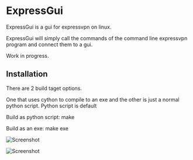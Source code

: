 # ExpressGui
ExpressGui is a gui for expressvpn on linux.

ExpressGui will simply call the commands of the command line expressvpn program and connect them to a gui.

Work in progress.

Installation
------------
There are 2 build taget options.

One that uses cython to compile to an exe and the other is just a normal python script. Python script is default

Build as python script:
	make

Build as an exe:
	make exe

![Screenshot](https://github.com/pancaketest/ExpressGui/raw/master/screenshots/window.png)

![Screenshot](https://github.com/pancaketest/ExpressGui/raw/master/screenshots/locationchooser.png)